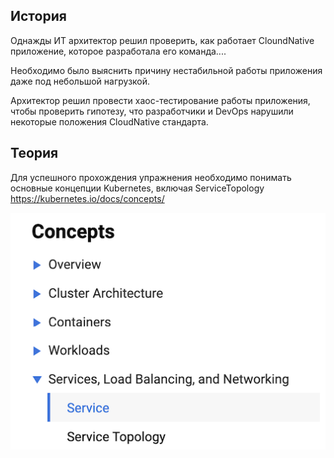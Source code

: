 ## История

Однажды ИТ архитектор решил проверить, как работает CloundNative приложение, которое разработала его команда....

Необходимо было выяснить причину нестабильной работы приложения даже под небольшой нагрузкой.

Архитектор решил провести хаос-тестирование работы приложения, чтобы проверить гипотезу, что разработчики и DevOps нарушили некоторые положения CloudNative стандарта.

## Теория

Для успешного прохождения упражнения необходимо понимать основные концепции Kubernetes, включая ServiceTopology <https://kubernetes.io/docs/concepts/>

![Running](./assets/kuber-concepts.png)
